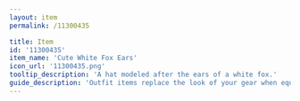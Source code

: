 ```yaml
---
layout: item
permalink: /11300435

title: Item
id: '11300435'
item_name: 'Cute White Fox Ears'
icon_url: '11300435.png'
tooltip_description: 'A hat modeled after the ears of a white fox.'
guide_description: 'Outfit items replace the look of your gear when equipped.'
---
```

